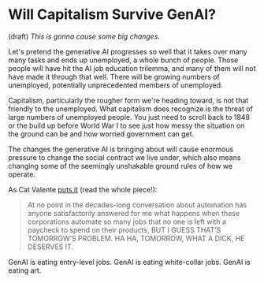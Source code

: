 # Will Capitalism Survive GenAI?
(draft) 
*This is gonna cause some big changes.* 

Let's pretend the generative AI progresses so well that it takes over many many tasks and ends up unemployed, a whole bunch of people. Those people will have hit the AI job education trilemma, and many of them will not have made it through that well. There will be growing numbers of unemployed, potentially unprecedented members of unemployed.

Capitalism, particularly the rougher form we're heading toward, is not that friendly to the unemployed. What capitalism does recognize is the threat of large numbers of unemployed people. You just need to scroll back to 1848 or the build up before World War I to see just how messy the situation on the ground can be and how worried government can get.

The changes the generative AI is bringing about will cause enormous pressure to change the social contract we live under, which also means changing some of the seemingly unshakable ground rules of how we operate.

As Cat Valente [puts it](https://catvalente.substack.com/p/the-great-replacement-not-that-one) (read the whole piece!): 

> At no point in the decades-long conversation about automation has anyone satisfactorily answered for me what happens when these corporations automate so many jobs that no one is left with a paycheck to spend on their products, BUT I GUESS THAT’S TOMORROW’S PROBLEM. HA HA, TOMORROW, WHAT A DICK, HE DESERVES IT.

GenAI is eating entry-level jobs. GenAI is eating white-collar jobs. GenAI is eating art. 

